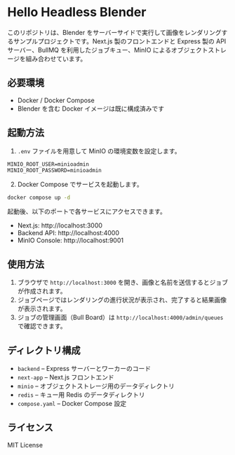 # Hello Headless Blender

このリポジトリは、Blender をサーバーサイドで実行して画像をレンダリングするサンプルプロジェクトです。Next.js 製のフロントエンドと Express 製の API サーバー、BullMQ を利用したジョブキュー、MinIO によるオブジェクトストレージを組み合わせています。

## 必要環境

- Docker / Docker Compose
- Blender を含む Docker イメージは既に構成済みです

## 起動方法

1. `.env` ファイルを用意して MinIO の環境変数を設定します。

```env
MINIO_ROOT_USER=minioadmin
MINIO_ROOT_PASSWORD=minioadmin
```

2. Docker Compose でサービスを起動します。

```bash
docker compose up -d
```

起動後、以下のポートで各サービスにアクセスできます。

- Next.js: http://localhost:3000
- Backend API: http://localhost:4000
- MinIO Console: http://localhost:9001

## 使用方法

1. ブラウザで `http://localhost:3000` を開き、画像と名前を送信するとジョブが作成されます。
2. ジョブページではレンダリングの進行状況が表示され、完了すると結果画像が表示されます。
3. ジョブの管理画面（Bull Board）は `http://localhost:4000/admin/queues` で確認できます。

## ディレクトリ構成

- `backend` – Express サーバーとワーカーのコード
- `next-app` – Next.js フロントエンド
- `minio` – オブジェクトストレージ用のデータディレクトリ
- `redis` – キュー用 Redis のデータディレクトリ
- `compose.yaml` – Docker Compose 設定

## ライセンス

MIT License
